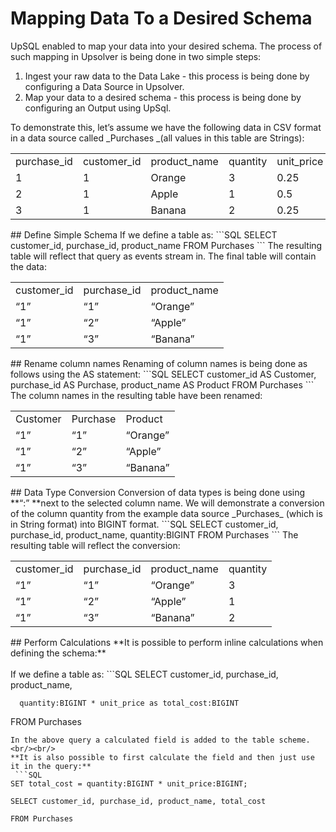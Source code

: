# Mapping Data To a Desired Schema

UpSQL enabled to map your data into your desired schema. The process of such mapping in Upsolver is being done in two simple steps:

1. Ingest your raw data to the Data Lake - this process is being done by configuring a Data Source in Upsolver.
2. Map your data to a desired schema - this process is being done by configuring an Output using UpSql.

To demonstrate this, let’s assume we have the following data in CSV format in a data source called _Purchases _(all values in this table are Strings):
<table>
  <tr>
   <td>purchase_id
   </td>
   <td>customer_id
   </td>
   <td>product_name
   </td>
   <td>quantity
   </td>
   <td>unit_price
   </td>
  </tr>
  <tr>
   <td>1
   </td>
   <td>1
   </td>
   <td>Orange
   </td>
   <td>3
   </td>
   <td>0.25
   </td>
  </tr>
  <tr>
   <td>2
   </td>
   <td>1
   </td>
   <td>Apple
   </td>
   <td>1
   </td>
   <td>0.5
   </td>
  </tr>
  <tr>
   <td>3
   </td>
   <td>1
   </td>
   <td>Banana
   </td>
   <td>2
   </td>
   <td>0.25
   </td>
  </tr>
</table>
## Define Simple Schema
If we define a table as:
```SQL
SELECT customer_id, purchase_id, product_name
FROM Purchases
```
The resulting table will reflect that query as events stream in. The final table will contain the data:
<table>
  <tr>
   <td>customer_id
   </td>
   <td>purchase_id
   </td>
   <td>product_name
   </td>
  </tr>
  <tr>
   <td>“1”
   </td>
   <td>“1”
   </td>
   <td>“Orange”
   </td>
  </tr>
  <tr>
   <td>“1”
   </td>
   <td>“2”
   </td>
   <td>“Apple”
   </td>
  </tr>
  <tr>
   <td>“1”
   </td>
   <td>“3”
   </td>
   <td>“Banana”
   </td>
  </tr>
</table>
## Rename column names
Renaming of column names is being done as follows using the AS statement:
```SQL
SELECT customer_id AS Customer, purchase_id AS Purchase, product_name AS Product
FROM Purchases
```
The column names in the resulting table have been renamed:
<table>
  <tr>
   <td>Customer
   </td>
   <td>Purchase
   </td>
   <td>Product
   </td>
  </tr>
  <tr>
   <td>“1”
   </td>
   <td>“1”
   </td>
   <td>“Orange”
   </td>
  </tr>
  <tr>
   <td>“1”
   </td>
   <td>“2”
   </td>
   <td>“Apple”
   </td>
  </tr>
  <tr>
   <td>“1”
   </td>
   <td>“3”
   </td>
   <td>“Banana”
   </td>
  </tr>
</table>
## Data Type Conversion
Conversion of data types is being done using **“:”<Data Type> **next to the selected column name.
We will demonstrate a conversion of the column quantity from the example data source _Purchases_ (which is in String format) into BIGINT format.
```SQL
SELECT customer_id, purchase_id, product_name, quantity:BIGINT
FROM Purchases
```
The resulting table will reflect the conversion:
<table>
  <tr>
   <td>customer_id
   </td>
   <td>purchase_id
   </td>
   <td>product_name
   </td>
   <td>quantity
   </td>
  </tr>
  <tr>
   <td>“1”
   </td>
   <td>“1”
   </td>
   <td>“Orange”
   </td>
   <td>3
   </td>
  </tr>
  <tr>
   <td>“1”
   </td>
   <td>“2”
   </td>
   <td>“Apple”
   </td>
   <td>1
   </td>
  </tr>
  <tr>
   <td>“1”
   </td>
   <td>“3”
   </td>
   <td>“Banana”
   </td>
   <td>2
   </td>
  </tr>
</table>
## Perform Calculations
**It is possible to perform inline calculations when defining the schema:**<br/><br/>
If we define a table as:
```SQL
SELECT customer_id, purchase_id, product_name, 

      quantity:BIGINT * unit_price as total_cost:BIGINT

FROM Purchases
```
In the above query a calculated field is added to the table scheme.<br/><br/>
**It is also possible to first calculate the field and then just use it in the query:**
 ```SQL
SET total_cost = quantity:BIGINT * unit_price:BIGINT;

SELECT customer_id, purchase_id, product_name, total_cost

FROM Purchases
```